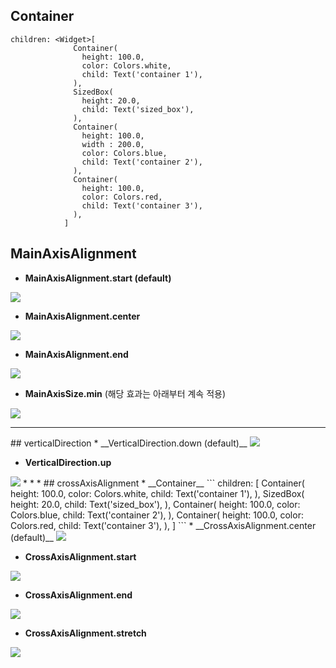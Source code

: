 ## Container
```
children: <Widget>[
              Container(
                height: 100.0,
                color: Colors.white,
                child: Text('container 1'),
              ),
              SizedBox(
                height: 20.0,
                child: Text('sized_box'),
              ),
              Container(
                height: 100.0,
                width : 200.0,
                color: Colors.blue,
                child: Text('container 2'),
              ),
              Container(
                height: 100.0,
                color: Colors.red,
                child: Text('container 3'),
              ),
            ]
```
## MainAxisAlignment
* __MainAxisAlignment.start (default)__      
<img src="https://user-images.githubusercontent.com/33628588/100632280-ffbe9a80-336f-11eb-84a5-959e347733f0.png">   

* __MainAxisAlignment.center__   
<img src="https://user-images.githubusercontent.com/33628588/100634149-457c6280-3372-11eb-8dfc-6a461937ef9e.png">   
   
* __MainAxisAlignment.end__   
<img src="https://user-images.githubusercontent.com/33628588/100634373-93916600-3372-11eb-8a7e-d8d87ce3da29.png">   
   
* __MainAxisSize.min__ (해당 효과는 아래부터 계속 적용)
<img src="https://user-images.githubusercontent.com/33628588/100633177-174a5300-3371-11eb-9fab-b3389f86f0bd.png">   
<hr/>
## verticalDirection
* __VerticalDirection.down (default)__   
<img src="https://user-images.githubusercontent.com/33628588/100633177-174a5300-3371-11eb-9fab-b3389f86f0bd.png">   

* __VerticalDirection.up__   
<img src="https://user-images.githubusercontent.com/33628588/100633541-8f187d80-3371-11eb-9989-3c7319a6edf8.png">   
* * *
## crossAxisAlignment
* __Container__   
```
children: <Widget>[
              Container(
                height: 100.0,
                color: Colors.white,
                child: Text('container 1'),
              ),
              SizedBox(
                height: 20.0,
                child: Text('sized_box'),
              ),
              Container(
                height: 100.0,
                color: Colors.blue,
                child: Text('container 2'),
              ),
              Container(
                height: 100.0,
                color: Colors.red,
                child: Text('container 3'),
              ),
            ]
```
* __CrossAxisAlignment.center (default)__   
<img src="https://user-images.githubusercontent.com/33628588/100635605-0ea74c00-3374-11eb-930f-6f523a9bfc0a.png">   

* __CrossAxisAlignment.start__   
<img src="https://user-images.githubusercontent.com/33628588/100635507-f2a3aa80-3373-11eb-9612-1aa527462bd2.png">   

* __CrossAxisAlignment.end__   
<img src="https://user-images.githubusercontent.com/33628588/100635712-2da5de00-3374-11eb-885b-e690a02ed88e.png">   

* __CrossAxisAlignment.stretch__   
<img src="https://user-images.githubusercontent.com/33628588/100635805-50d08d80-3374-11eb-904a-9f6acd36bc32.png">   